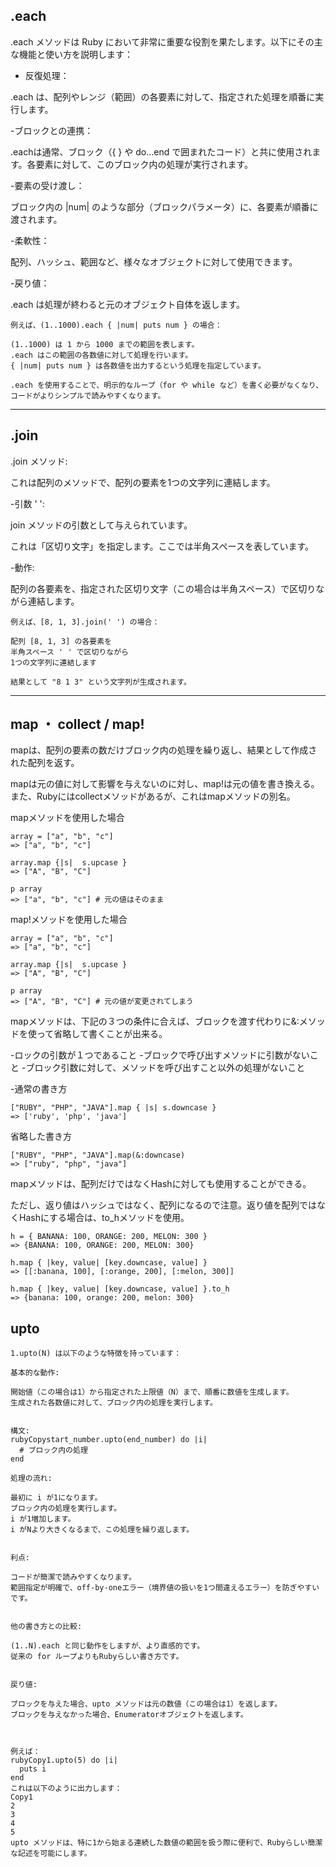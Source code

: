 ## .each


.each メソッドは Ruby において非常に重要な役割を果たします。以下にその主な機能と使い方を説明します：


- 反復処理：

.each は、配列やレンジ（範囲）の各要素に対して、指定された処理を順番に実行します。

-ブロックとの連携：

.eachは通常、ブロック（{ } や do...end で囲まれたコード）と共に使用されます。各要素に対して、このブロック内の処理が実行されます。

-要素の受け渡し：

ブロック内の |num| のような部分（ブロックパラメータ）に、各要素が順番に渡されます。

-柔軟性：

配列、ハッシュ、範囲など、様々なオブジェクトに対して使用できます。

-戻り値：

.each は処理が終わると元のオブジェクト自体を返します。
```
例えば、(1..1000).each { |num| puts num } の場合：

(1..1000) は 1 から 1000 までの範囲を表します。
.each はこの範囲の各数値に対して処理を行います。
{ |num| puts num } は各数値を出力するという処理を指定しています。

.each を使用することで、明示的なループ（for や while など）を書く必要がなくなり、コードがよりシンプルで読みやすくなります。
```

----------------------------------

## .join

.join メソッド:

これは配列のメソッドで、配列の要素を1つの文字列に連結します。


-引数 ' ':

join メソッドの引数として与えられています。

これは「区切り文字」を指定します。ここでは半角スペースを表しています。


-動作:

配列の各要素を、指定された区切り文字（この場合は半角スペース）で区切りながら連結します。

```
例えば、[8, 1, 3].join(' ') の場合：

配列 [8, 1, 3] の各要素を
半角スペース ' ' で区切りながら
1つの文字列に連結します

結果として "8 1 3" という文字列が生成されます。
```

------------------------------------------


## map ・ collect / map!
mapは、配列の要素の数だけブロック内の処理を繰り返し、結果として作成された配列を返す。

mapは元の値に対して影響を与えないのに対し、map!は元の値を書き換える。また、Rubyにはcollectメソッドがあるが、これはmapメソッドの別名。

mapメソッドを使用した場合
```
array = ["a", "b", "c"]
=> ["a", "b", "c"]
```
```
array.map {|s|  s.upcase }
=> ["A", "B", "C"]
```
```
p array
=> ["a", "b", "c"] # 元の値はそのまま
```

map!メソッドを使用した場合
```
array = ["a", "b", "c"]
=> ["a", "b", "c"]
```
```
array.map {|s|  s.upcase }
=> ["A", "B", "C"]
```
```
p array
=> ["A", "B", "C"] # 元の値が変更されてしまう
```
mapメソッドは、下記の３つの条件に合えば、ブロックを渡す代わりに&:メソッドを使って省略して書くことが出来る。

-ロックの引数が１つであること
-ブロックで呼び出すメソッドに引数がないこと
-ブロック引数に対して、メソッドを呼び出すこと以外の処理がないこと

-通常の書き方
```
["RUBY", "PHP", "JAVA"].map { |s| s.downcase }
=> ['ruby', 'php', 'java']
```

省略した書き方
```
["RUBY", "PHP", "JAVA"].map(&:downcase)
=> ["ruby", "php", "java"]
```
mapメソッドは、配列だけではなくHashに対しても使用することができる。

ただし、返り値はハッシュではなく、配列になるので注意。返り値を配列ではなくHashにする場合は、to_hメソッドを使用。

```
h = { BANANA: 100, ORANGE: 200, MELON: 300 }
=> {BANANA: 100, ORANGE: 200, MELON: 300}
```
```
h.map { |key, value| [key.downcase, value] }
=> [[:banana, 100], [:orange, 200], [:melon, 300]]
```
```
h.map { |key, value| [key.downcase, value] }.to_h
=> {banana: 100, orange: 200, melon: 300}
```
## upto

```
1.upto(N) は以下のような特徴を持っています：

基本的な動作:

開始値（この場合は1）から指定された上限値（N）まで、順番に数値を生成します。
生成された各数値に対して、ブロック内の処理を実行します。


構文:
rubyCopystart_number.upto(end_number) do |i|
  # ブロック内の処理
end

処理の流れ:

最初に i が1になります。
ブロック内の処理を実行します。
i が1増加します。
i がNより大きくなるまで、この処理を繰り返します。


利点:

コードが簡潔で読みやすくなります。
範囲指定が明確で、off-by-oneエラー（境界値の扱いを1つ間違えるエラー）を防ぎやすいです。


他の書き方との比較:

(1..N).each と同じ動作をしますが、より直感的です。
従来の for ループよりもRubyらしい書き方です。


戻り値:

ブロックを与えた場合、upto メソッドは元の数値（この場合は1）を返します。
ブロックを与えなかった場合、Enumeratorオブジェクトを返します。



例えば：
rubyCopy1.upto(5) do |i|
  puts i
end
これは以下のように出力します：
Copy1
2
3
4
5
upto メソッドは、特に1から始まる連続した数値の範囲を扱う際に便利で、Rubyらしい簡潔な記述を可能にします。
```
